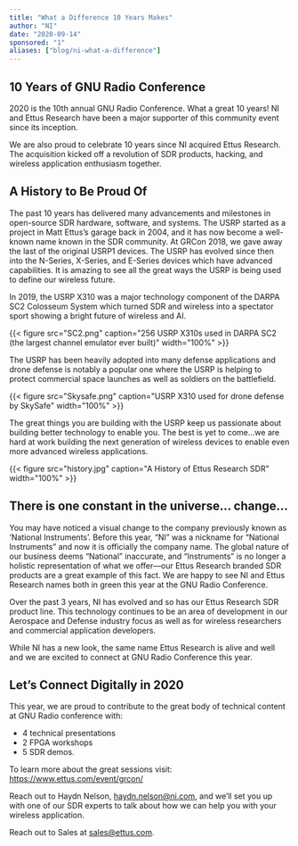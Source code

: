 ```yaml
---
title: "What a Difference 10 Years Makes"
author: "NI"
date: "2020-09-14"
sponsored: "1"
aliases: ["blog/ni-what-a-difference"]
---
```


## 10 Years of GNU Radio Conference

2020 is the 10th annual GNU Radio Conference. What a great 10 years! NI and Ettus Research have been a major supporter of this community event since its inception.

We are also proud to celebrate 10 years since NI acquired Ettus Research. The acquisition kicked off a revolution of SDR products, hacking, and wireless application enthusiasm together.

## A History to Be Proud Of

The past 10 years has delivered many advancements and milestones in open-source SDR hardware, software, and systems. The USRP started as a project in Matt Ettus’s garage back in 2004, and it has now become a well-known name known in the SDR community. At GRCon 2018, we gave away the last of the original USRP1 devices. The USRP has evolved since then into the N-Series, X-Series, and E-Series devices which have advanced capabilities. It is amazing to see all the great ways the USRP is being used to define our wireless future.

In 2019, the USRP X310 was a major technology component of the DARPA SC2 Colosseum System which turned SDR and wireless into a spectator sport showing a bright future of wireless and AI.

{{< figure src="SC2.png" caption="256 USRP X310s used in DARPA SC2 (the largest channel emulator ever built)" width="100%" >}}

The USRP has been heavily adopted into many defense applications and drone defense is notably a popular one where the USRP is helping to protect commercial space launches as well as soldiers on the battlefield. 

{{< figure src="Skysafe.png" caption="USRP X310 used for drone defense by SkySafe" width="100%" >}}

The great things you are building with the USRP keep us passionate about building better technology to enable you. The best is yet to come…we are hard at work building the next generation of wireless devices to enable even more advanced wireless applications. 

{{< figure src="history.jpg" caption="A History of Ettus Research SDR" width="100%" >}}

## There is one constant in the universe… change…

You may have noticed a visual change to the company previously known as ‘National Instruments’. Before this year, “NI” was a nickname for “National Instruments” and now it is officially the company name. The global nature of our business deems “National” inaccurate, and “Instruments” is no longer a holistic representation of what we offer—our Ettus Research branded SDR products are a great example of this fact. We are happy to see NI and Ettus Research names both in green this year at the GNU Radio Conference. 

Over the past 3 years, NI has evolved and so has our Ettus Research SDR product line. This technology continues to be an area of development in our Aerospace and Defense industry focus as well as for wireless researchers and commercial application developers. 

While NI has a new look, the same name Ettus Research is alive and well and we are excited to connect at GNU Radio Conference this year. 

## Let’s Connect Digitally in 2020

This year, we are proud to contribute to the great body of technical content at GNU Radio conference with: 

* 4 technical presentations
* 2 FPGA workshops
* 5 SDR demos. 

To learn more about the great sessions visit: https://www.ettus.com/event/grcon/

Reach out to Haydn Nelson, haydn.nelson@ni.com, and we’ll set you up with one of our SDR experts to talk about how we can help you with your wireless application. 

Reach out to Sales at sales@ettus.com. 
